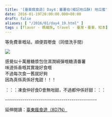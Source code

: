 ```yaml
---
title: '[臺東瘋食遊] Day4：蕃薯伯(楊記地瓜酥) 地瓜蜜'
date: 2016-01-19T20:00:00.000+08:00
draft: false
aliases: [ "/2016/01/day4_19.html" ]
tags : [flavor - 螞蟻族, travel - 臺灣・臺東、知本]
---
```


等免費車嘅站，順便買嘢食（同借洗手間）  

![](/images/taitung4b.jpg)

感覺似十萬層糖漿包住濕潤綿彈嘅糖漬番薯  
味道係香嘅其實幾好食嘅  
不過每次食一舊就好夠  
因為真係真係好鬼甜！！！  
  
：：：凍食仲好食D會無咁甜，不過都仲係好甜：：：  
  
\-----------------------------------------------  
  
延伸閱讀：[臺東瘋食遊（8D7N）](https://hidie.net/taitung8d7n/)
